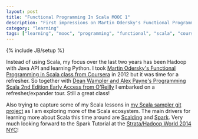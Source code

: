 ```yaml
---
layout: post
title: "Functional Programming In Scala MOOC 1"
description: "First impressions on Martin Odersky's Functional Programming In Scala on Coursera"
category: "learning"
tags: ["learning", "mooc", "programming", "functional", "scala", "coursera-functional-programming"]
---
```

{% include JB/setup %}

Instead of using Scala, my focus over the last two years has been Hadoop with Java API and learning
Python. I took [Martin Odersky's Functional Programming in Scala class from Coursera](https://www.coursera.org/course/progfun) in 2012
but it was time for a refresher. So together with 
[Dean Wampler and Alex Payne's Programming Scala 2nd Edition Early Access from O'Reilly](http://shop.oreilly.com/product/0636920033073.do) 
I embarked on a refresher/expander tour. Still a great class! 

Also trying to capture some of my Scala lessons in [my Scala sampler git project](https://github.com/medale/scala-sampler) 
as I am exploring more of the Scala ecosystem. The main drivers for learning more about Scala this time 
around are [Scalding](http://www.cascading.org/projects/scalding/) and [Spark](https://spark.apache.org/). 
Very much looking forward to the Spark Tutorial at the [Strata/Hadoop World 2014 NYC](http://strataconf.com/stratany2014/)!

